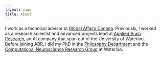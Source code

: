 ```yaml
---
layout: page
title: About
---
```


I work as a technical advisor at [Global Affairs
Canada](https://www.international.gc.ca/global-affairs-affaires-mondiales/home-accueil.aspx?lang=eng).
Previously, I worked as a research  scientist and advanced projects lead at [Applied Brain Research](https://www.appliedbrainresearch.com), an AI company that spun out of the University of Waterloo. Before joining ABR, I did my PhD in the [Philosophy Department](http://www.uwaterloo.ca/philosophy/) and the [Computational Neuroscience Research Group](http://compneuro.uwaterloo.ca) at Waterloo.



